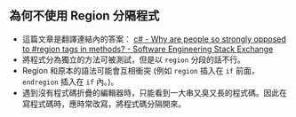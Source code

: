 ## 為何不使用 Region 分隔程式

- 這篇文章是翻譯連結內的答案： [c# - Why are people so strongly opposed to #region tags in methods? - Software Engineering Stack Exchange](https://softwareengineering.stackexchange.com/questions/118818/why-are-people-so-strongly-opposed-to-region-tags-in-methods)
- 將程式分為獨立的方法可被測試，但是以 `region` 分段的話不行。
- Region 和原本的語法可能會互相衝突 (例如 `region` 插入在 `if` 前面，`endregion` 插入在 `if` 內。)。
- 遇到沒有程式碼折疊的編輯器時，只能看到一大串又臭又長的程式碼。因此在寫程式碼時，應時常改寫，將程式碼分隔開來。
